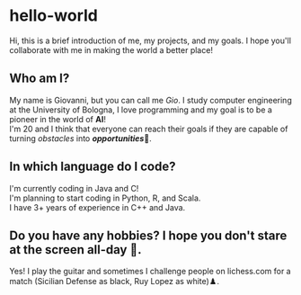 # hello-world
Hi, this is a brief introduction of me, my projects, and my goals. I hope you'll collaborate with me in making the world a better place!

## Who am I?
My name is Giovanni, but you can call me *Gio*. I study computer engineering at the University of Bologna, I love programming and my goal is to be a pioneer in the world of **AI**! <br>
I'm 20 and I think that everyone can reach their goals if they are capable of turning *obstacles* into __*opportunities*__:rocket:.

## In which language do I code?
I'm currently coding in Java and C!<br>
I'm planning to start coding in Python, R, and Scala.<br>
I have 3+ years of experience in C++ and Java.<br>

## Do you have any hobbies? I hope you don't stare at the screen all-day :raised_eyebrow:.
Yes! I play the guitar and sometimes I challenge people on lichess.com for a match (Sicilian Defense as black, Ruy Lopez as white):chess_pawn:.
